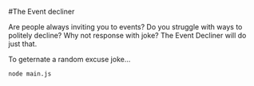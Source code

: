 #The Event decliner

Are people always inviting you to events?  Do you struggle with ways to politely decline?  Why not response with joke?  The Event Decliner will do just that.  

To geternate a random excuse joke...
```terminal
node main.js
```
